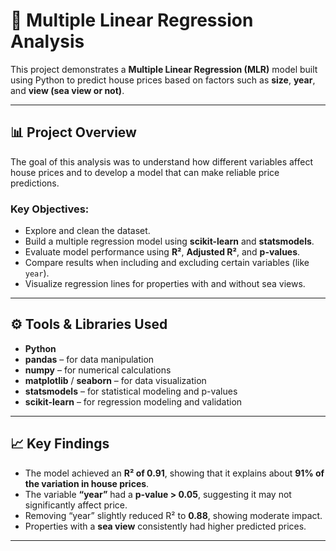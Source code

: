 # 🧮 Multiple Linear Regression Analysis

This project demonstrates a **Multiple Linear Regression (MLR)** model built using Python to predict house prices based on factors such as **size**, **year**, and **view (sea view or not)**.

---

## 📊 Project Overview
The goal of this analysis was to understand how different variables affect house prices and to develop a model that can make reliable price predictions.

### Key Objectives:
- Explore and clean the dataset.
- Build a multiple regression model using **scikit-learn** and **statsmodels**.
- Evaluate model performance using **R²**, **Adjusted R²**, and **p-values**.
- Compare results when including and excluding certain variables (like `year`).
- Visualize regression lines for properties with and without sea views.

---

## ⚙️ Tools & Libraries Used
- **Python**
- **pandas** – for data manipulation  
- **numpy** – for numerical calculations  
- **matplotlib** / **seaborn** – for data visualization  
- **statsmodels** – for statistical modeling and p-values  
- **scikit-learn** – for regression modeling and validation  

---

## 📈 Key Findings
- The model achieved an **R² of 0.91**, showing that it explains about **91% of the variation in house prices**.
- The variable **“year”** had a **p-value > 0.05**, suggesting it may not significantly affect price.
- Removing “year” slightly reduced R² to **0.88**, showing moderate impact.
- Properties with a **sea view** consistently had higher predicted prices.

---

